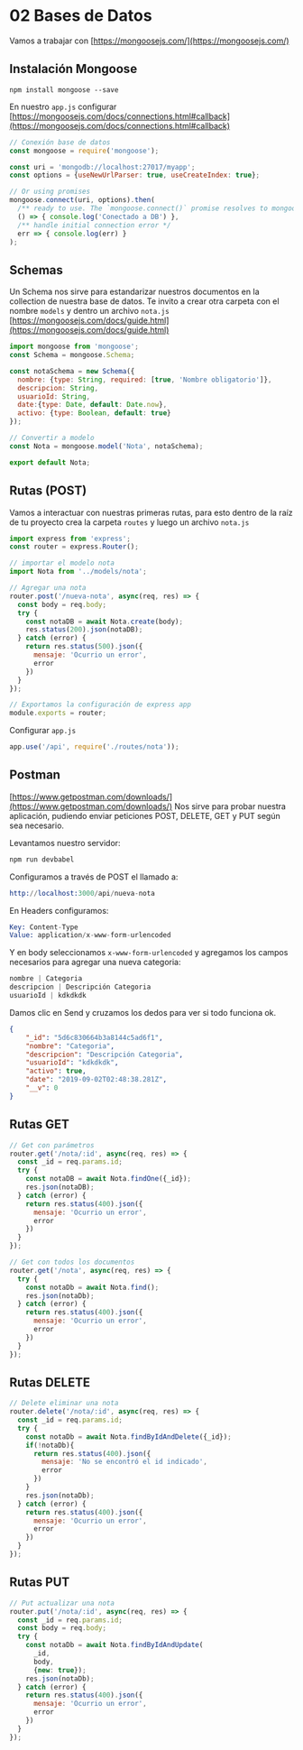 # 02 Bases de Datos
Vamos a trabajar con [https://mongoosejs.com/](https://mongoosejs.com/)

## Instalación Mongoose
```
npm install mongoose --save
```
En nuestro `app.js` configurar [https://mongoosejs.com/docs/connections.html#callback](https://mongoosejs.com/docs/connections.html#callback)
```js
// Conexión base de datos
const mongoose = require('mongoose');

const uri = 'mongodb://localhost:27017/myapp';
const options = {useNewUrlParser: true, useCreateIndex: true};

// Or using promises
mongoose.connect(uri, options).then(
  /** ready to use. The `mongoose.connect()` promise resolves to mongoose instance. */
  () => { console.log('Conectado a DB') },
  /** handle initial connection error */
  err => { console.log(err) }
);
```

## Schemas
Un Schema nos sirve para estandarizar nuestros documentos en la collection de nuestra base de datos. Te invito a crear otra carpeta con el nombre `models` y dentro un archivo `nota.js` [https://mongoosejs.com/docs/guide.html](https://mongoosejs.com/docs/guide.html)
```js
import mongoose from 'mongoose';
const Schema = mongoose.Schema;

const notaSchema = new Schema({
  nombre: {type: String, required: [true, 'Nombre obligatorio']},
  descripcion: String,
  usuarioId: String,
  date:{type: Date, default: Date.now},
  activo: {type: Boolean, default: true}
});

// Convertir a modelo
const Nota = mongoose.model('Nota', notaSchema);

export default Nota;
```

## Rutas (POST)
Vamos a interactuar con nuestras primeras rutas, para esto dentro de la raíz de tu proyecto crea la carpeta `routes` y luego un archivo `nota.js`

```js
import express from 'express';
const router = express.Router();

// importar el modelo nota
import Nota from '../models/nota';

// Agregar una nota
router.post('/nueva-nota', async(req, res) => {
  const body = req.body;  
  try {
    const notaDB = await Nota.create(body);
    res.status(200).json(notaDB); 
  } catch (error) {
    return res.status(500).json({
      mensaje: 'Ocurrio un error',
      error
    })
  }
});

// Exportamos la configuración de express app
module.exports = router;
```

<!-- Vamos a crear un archivo dentro de esta misma carpeta `routes` llamado `index.js` donde almacenaremos todas las configuraciones:
```js
import express from 'express';
const app = express();

app.use(require('./nota'));

module.exports = app;
```

Finalmente abrimos nuestro `app.js` y agregamos las rutas configuradas globalmente:
```js
// Rutas
app.get('/', (req, res) => {
  res.send('Hello World!');
});

// Configuración globarl de rutas
app.use('/api', require('./routes'));
``` -->

Configurar `app.js`
```js
app.use('/api', require('./routes/nota'));
```

## Postman
[https://www.getpostman.com/downloads/](https://www.getpostman.com/downloads/) Nos sirve para probar nuestra aplicación, pudiendo enviar peticiones POST, DELETE, GET y PUT según sea necesario.

Levantamos nuestro servidor:
```s
npm run devbabel
```

Configuramos a través de POST el llamado a:
```s
http://localhost:3000/api/nueva-nota
```

En Headers configuramos:
```s
Key: Content-Type 
Value: application/x-www-form-urlencoded
```

Y en body seleccionamos `x-www-form-urlencoded` y agregamos los campos necesarios para agregar una nueva categoria:
```s
nombre | Categoria
descripcion | Descripción Categoria
usuarioId | kdkdkdk
```

Damos clic en Send y cruzamos los dedos para ver si todo funciona ok.
```json
{
    "_id": "5d6c830664b3a8144c5ad6f1",
    "nombre": "Categoria",
    "descripcion": "Descripción Categoria",
    "usuarioId": "kdkdkdk",
    "activo": true,
    "date": "2019-09-02T02:48:38.281Z",
    "__v": 0
}
```

## Rutas GET
```js
// Get con parámetros
router.get('/nota/:id', async(req, res) => {
  const _id = req.params.id;
  try {
    const notaDB = await Nota.findOne({_id});
    res.json(notaDB);
  } catch (error) {
    return res.status(400).json({
      mensaje: 'Ocurrio un error',
      error
    })
  }
});

// Get con todos los documentos
router.get('/nota', async(req, res) => {
  try {
    const notaDb = await Nota.find();
    res.json(notaDb);
  } catch (error) {
    return res.status(400).json({
      mensaje: 'Ocurrio un error',
      error
    })
  }
});
```
<!-- ```js
// Encontrar una nota
app.get('/buscar/', async (req, res) => {

  try {
    console.log(req.query._id);
    const registroDB = await Nota.findOne({_id: req.query._id});
    if(!registroDB){
      res.status(404).json({
        ok: false,
        mensaje: 'No existe la nota'
      });
    }else{
      res.status(200).json(registroDB);
    }
    
  } catch (error) {
    return res.status(500).json({
      ok: false,
      mensaje: 'Ocurrio un error',
      error
    });
  }

});

// Mostrar todas las notas
app.get('/notas', async(req, res) => {

  try {
    let valor = req.query.valor;
    const registroDB = await Nota.find({
      'nombre': new RegExp(valor, 'i')
    }).sort({'date': -1})
    res.status(200).send(registroDB);
    
  } catch (error) {
    return res.status(500).json({
      ok: false,
      mensaje: 'Ocurrio un error',
      error
    });
  }
});
``` -->


## Rutas DELETE
```js
// Delete eliminar una nota
router.delete('/nota/:id', async(req, res) => {
  const _id = req.params.id;
  try {
    const notaDb = await Nota.findByIdAndDelete({_id});
    if(!notaDb){
      return res.status(400).json({
        mensaje: 'No se encontró el id indicado',
        error
      })
    }
    res.json(notaDb);  
  } catch (error) {
    return res.status(400).json({
      mensaje: 'Ocurrio un error',
      error
    })
  }
});
```

## Rutas PUT
```js
// Put actualizar una nota
router.put('/nota/:id', async(req, res) => {
  const _id = req.params.id;
  const body = req.body;
  try {
    const notaDb = await Nota.findByIdAndUpdate(
      _id,
      body,
      {new: true});
    res.json(notaDb);  
  } catch (error) {
    return res.status(400).json({
      mensaje: 'Ocurrio un error',
      error
    })
  }
});
```
